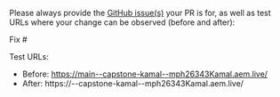Please always provide the [GitHub issue(s)](../issues) your PR is for, as well as test URLs where your change can be observed (before and after):

Fix #<gh-issue-id>

Test URLs:
- Before: https://main--capstone-kamal--mph26343Kamal.aem.live/
- After: https://<branch>--capstone-kamal--mph26343Kamal.aem.live/
